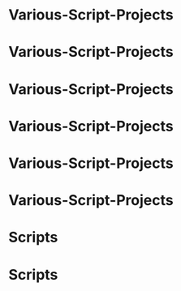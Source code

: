 # Various-Script-Projects

# Various-Script-Projects
# Various-Script-Projects
# Various-Script-Projects
# Various-Script-Projects
# Various-Script-Projects
# Scripts
# Scripts
